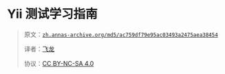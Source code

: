# Yii 测试学习指南

> 原文：[`zh.annas-archive.org/md5/ac759df79e95ac03493a2475aea38454`](https://zh.annas-archive.org/md5/ac759df79e95ac03493a2475aea38454)
> 
> 译者：[飞龙](https://github.com/wizardforcel)
> 
> 协议：[CC BY-NC-SA 4.0](http://creativecommons.org/licenses/by-nc-sa/4.0/)